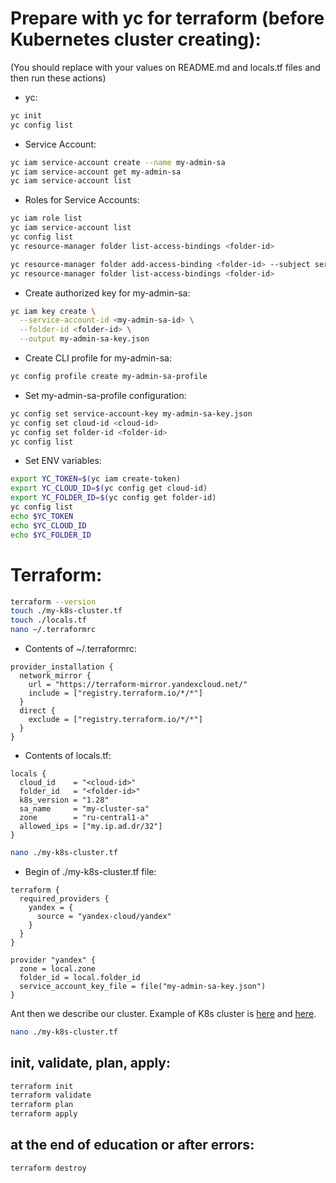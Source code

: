 # Prepare with yc for terraform (before Kubernetes cluster creating):

(You should replace <values> with your values on README.md and locals.tf files and then run these actions) 

- yc:

```bash
yc init
yc config list
```

- Service Account:

```bash
yc iam service-account create --name my-admin-sa
yc iam service-account get my-admin-sa
yc iam service-account list
```

- Roles for Service Accounts:

```bash
yc iam role list
yc iam service-account list
yc config list
yc resource-manager folder list-access-bindings <folder-id>
```

```bash
yc resource-manager folder add-access-binding <folder-id> --subject serviceAccount:<my-admin-sa-id> --role admin
yc resource-manager folder list-access-bindings <folder-id>
```

- Create authorized key for my-admin-sa:

```bash
yc iam key create \
  --service-account-id <my-admin-sa-id> \
  --folder-id <folder-id> \
  --output my-admin-sa-key.json
```

- Create CLI profile for my-admin-sa:

```bash
yc config profile create my-admin-sa-profile
```

- Set my-admin-sa-profile configuration:

```bash
yc config set service-account-key my-admin-sa-key.json
yc config set cloud-id <cloud-id>
yc config set folder-id <folder-id>
yc config list
```

- Set ENV variables:

```bash
export YC_TOKEN=$(yc iam create-token)
export YC_CLOUD_ID=$(yc config get cloud-id)
export YC_FOLDER_ID=$(yc config get folder-id)
yc config list
echo $YC_TOKEN
echo $YC_CLOUD_ID
echo $YC_FOLDER_ID
```

# Terraform:

```bash
terraform --version
touch ./my-k8s-cluster.tf
touch ./locals.tf
nano ~/.terraformrc
```

- Contents of ~/.terraformrc: 

```
provider_installation {
  network_mirror {
    url = "https://terraform-mirror.yandexcloud.net/"
    include = ["registry.terraform.io/*/*"]
  }
  direct {
    exclude = ["registry.terraform.io/*/*"]
  }
}
```

- Contents of locals.tf:

```
locals {
  cloud_id    = "<cloud-id>"
  folder_id   = "<folder-id>"
  k8s_version = "1.28"
  sa_name     = "my-cluster-sa"
  zone        = "ru-central1-a"
  allowed_ips = ["my.ip.ad.dr/32"]
}
```

```bash
nano ./my-k8s-cluster.tf
```

- Begin of ./my-k8s-cluster.tf file: 

```
terraform {
  required_providers {
    yandex = {
      source = "yandex-cloud/yandex"
    }
  }
}

provider "yandex" {
  zone = local.zone
  folder_id = local.folder_id
  service_account_key_file = file("my-admin-sa-key.json")
}
```

Ant then we describe our cluster. Example of K8s cluster is [here](https://terraform-provider.yandexcloud.net//Resources/kubernetes_cluster) and [here](https://cloud.yandex.ru/ru/docs/managed-kubernetes/operations/kubernetes-cluster/kubernetes-cluster-create#tf_1). 

```bash
nano ./my-k8s-cluster.tf
```

## init, validate, plan, apply:

```bash
terraform init
terraform validate
terraform plan
terraform apply
```

## at the end of education or after errors:

```bash
terraform destroy
```

